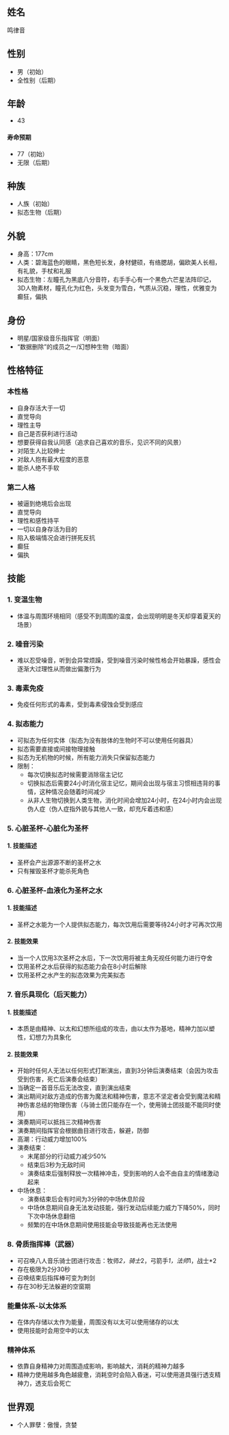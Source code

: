 ## 姓名
鸣律音

## 性别
- 男（初始）
- 全性别（后期）

## 年龄
- 43
#### 寿命预期
- 77（初始）
- 无限（后期）

## 种族
- 人族（初始）
- 拟态生物（后期）

## 外貌
- 身高：177cm
- 人类：碧海蓝色的眼睛，黑色短长发，身材健硕，有络腮胡，偏欧美人长相，有礼貌，手杖和礼服
- 拟态生物：左瞳孔为黑底八分音符，右手手心有一个黑色六芒星法阵印记，3D人物素材，瞳孔化为红色，头发变为雪白，气质从沉稳，理性，优雅变为癫狂，偏执

## 身份
- 明星/国家级音乐指挥官（明面）
- “数据删除”的成员之一/幻想种生物（暗面）

## 性格特征
### 本性格
- 自身存活大于一切
- 直觉导向
- 理性主导
- 自己是否获利进行活动
- 想要获得自我认同感（追求自己喜欢的音乐，见识不同的风景）
- 对陌生人比较绅士
- 对敌人抱有最大程度的恶意
- 能杀人绝不手软
### 第二人格
- 被逼到绝境后会出现
- 直觉导向
- 理性和感性持平
- 一切以自身存活为目的
- 陷入极端情况会进行拼死反抗
- 癫狂
- 偏执


## 技能
### 1. 变温生物
- 体温与周围环境相同（感受不到周围的温度，会出现明明是冬天却穿着夏天的场景）
### 2. 噪音污染
- 难以忍受噪音，听到会异常烦躁，受到噪音污染时候性格会开始暴躁，感性会逐渐大过理性从而做出偏激行为
### 3. 毒素免疫
- 免疫任何形式的毒素，受到毒素侵蚀会受到感应
### 4. 拟态能力
- 可拟态为任何实体（拟态为没有肢体的生物时不可以使用任何器具）
- 拟态需要直接或间接物理接触
- 拟态为无机物的时候，所有能力消失只保留拟态能力
- 限制：
    - 每次切换拟态时候需要消除宿主记忆
    - 切换拟态后需要24小时消化宿主记忆，期间会出现与宿主习惯相违背的事情，这种情况会随着时间减少
    - 从非人生物切换到人类生物，消化时间会增加24小时，在24小时内会出现伪人症（伪人症指外貌与其他人一致，却充斥着违和感）

### 5. 心脏圣杯-心脏化为圣杯
#### 1. 技能描述
- 圣杯会产出源源不断的圣杯之水
- 只有摧毁圣杯才能杀死角色
### 6. 心脏圣杯-血液化为圣杯之水
#### 1. 技能描述
- 圣杯之水能为一个人提供拟态能力，每次饮用后需要等待24小时才可再次饮用
#### 2. 技能效果
- 当一个人饮用3次圣杯之水后，下一次饮用将被主角无视任何能力进行夺舍
- 饮用圣杯之水后获得的拟态能力会在8小时后解除
- 饮用圣杯之水产生的拟态效果为完美拟态

### 7. 音乐具现化（后天能力）
#### 1. 技能描述
- 本质是由精神、以太和幻想所组成的攻击，由以太作为基地，精神力加以塑性，幻想力为具象化
#### 2. 技能效果
- 开始时任何人无法以任何形式打断演出，直到3分钟后演奏结束（会因为攻击受到伤害，死亡后演奏会结束）
- 当确定一首音乐后无法改变，直到演出结束
- 演出期间对敌方造成的伤害为魔法和精神伤害，意志不坚定者会受到魔法和精神伤害总结的物理伤害（与骑士团只能存在一个，使用骑士团技能不能同时使用）
- 演奏期间可以抵挡三次精神伤害
- 演奏期间指挥官会根据曲目进行攻击，躲避，防御
- 高潮：行动威力增加100%
- 演奏结束：
    - 末尾部分的行动威力减少50%
    - 结束后3秒为无敌时间
    - 演奏结束后强制释放一次精神冲击，受到影响的人会不由自主的情绪激动起来
- 中场休息：
    - 演奏结束后会有时间为3分钟的中场休息阶段
    - 中场休息期间自身无法发动技能，强行发动后续能力威力下降50%，同时下次中场休息翻倍
    - 频繁的在中场休息期间使用技能会导致技能再也无法使用

### 8. 骨质指挥棒（武器）
- 可召唤八人音乐骑士团进行攻击：牧师*2，骑士*2，弓箭手*1，法师*1，战士*2
- 存在极限为2分30秒
- 召唤结束后指挥棒可变为刺剑
- 存在30秒无法躲避的空窗期


### 能量体系-以太体系
- 在体内存储以太作为能量，周围没有以太可以使用储存的以太
- 使用技能时会用空中的以太

### 精神体系
- 依靠自身精神力对周围造成影响，影响越大，消耗的精神力越多
- 精神力使用越多角色越疲惫，消耗空时会陷入昏迷，可以使用道具强行透支精神力，透支后会死亡


## 世界观
- 个人罪孽：傲慢，贪婪